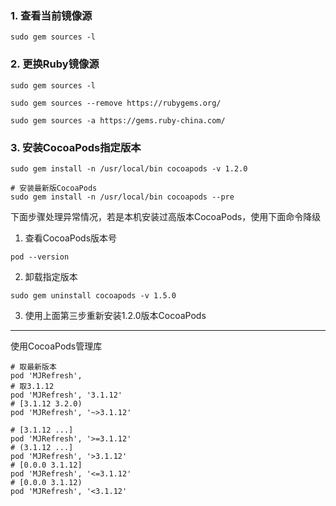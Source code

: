 ### 1. 查看当前镜像源

`sudo gem sources -l`

### 2. 更换Ruby镜像源

`sudo gem sources -l`

`sudo gem sources --remove https://rubygems.org/`

`sudo gem sources -a https://gems.ruby-china.com/`

### 3. 安装CocoaPods指定版本

`sudo gem install -n /usr/local/bin cocoapods -v 1.2.0`

```
# 安装最新版CocoaPods
sudo gem install -n /usr/local/bin cocoapods --pre
```

下面步骤处理异常情况，若是本机安装过高版本CocoaPods，使用下面命令降级

1. 查看CocoaPods版本号

`pod --version`

2. 卸载指定版本

`sudo gem uninstall cocoapods -v 1.5.0`

3. 使用上面第三步重新安装1.2.0版本CocoaPods

---

使用CocoaPods管理库

```
# 取最新版本
pod 'MJRefresh',
# 取3.1.12
pod 'MJRefresh', '3.1.12'
# [3.1.12 3.2.0)
pod 'MJRefresh', '~>3.1.12'

# [3.1.12 ...]
pod 'MJRefresh', '>=3.1.12'
# (3.1.12 ...]
pod 'MJRefresh', '>3.1.12'
# [0.0.0 3.1.12]
pod 'MJRefresh', '<=3.1.12'
# [0.0.0 3.1.12)
pod 'MJRefresh', '<3.1.12'
```
